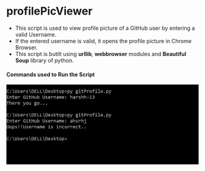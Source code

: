 # profilePicViewer
* This script is used to view profile picture of a GitHub user by entering a valid Username.
* If the entered username is valid, it opens the profile picture in Chrome Browser.
* This script is butilt using **urllib**, **webbrowser** modules and **Beautiful Soup** library of python.

#### Commands used to Run the Script
![cmd](https://github.com/harshh-13/profilePicViewer/blob/master/cmd.png) 
